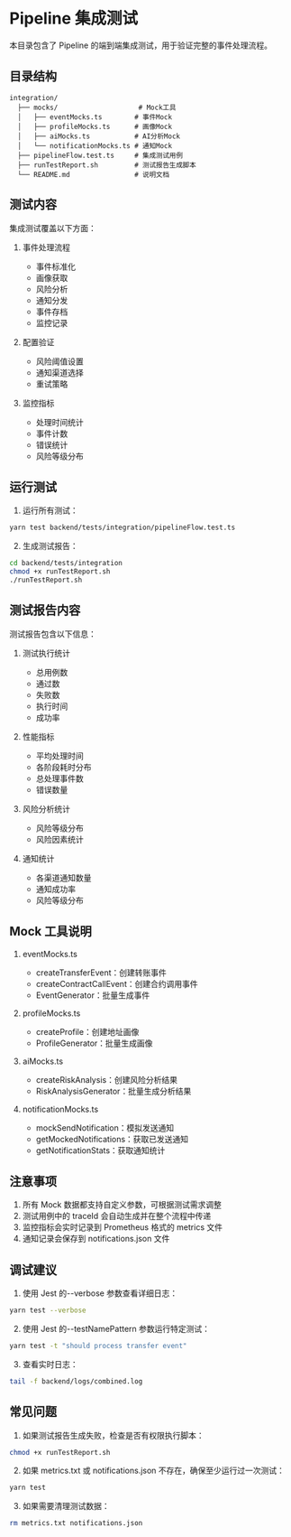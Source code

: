 # Pipeline 集成测试

本目录包含了 Pipeline 的端到端集成测试，用于验证完整的事件处理流程。

## 目录结构

```
integration/
  ├── mocks/                    # Mock工具
  │   ├── eventMocks.ts        # 事件Mock
  │   ├── profileMocks.ts      # 画像Mock
  │   ├── aiMocks.ts           # AI分析Mock
  │   └── notificationMocks.ts # 通知Mock
  ├── pipelineFlow.test.ts     # 集成测试用例
  ├── runTestReport.sh         # 测试报告生成脚本
  └── README.md                # 说明文档
```

## 测试内容

集成测试覆盖以下方面：

1. 事件处理流程

   - 事件标准化
   - 画像获取
   - 风险分析
   - 通知分发
   - 事件存档
   - 监控记录

2. 配置验证

   - 风险阈值设置
   - 通知渠道选择
   - 重试策略

3. 监控指标
   - 处理时间统计
   - 事件计数
   - 错误统计
   - 风险等级分布

## 运行测试

1. 运行所有测试：

```bash
yarn test backend/tests/integration/pipelineFlow.test.ts
```

2. 生成测试报告：

```bash
cd backend/tests/integration
chmod +x runTestReport.sh
./runTestReport.sh
```

## 测试报告内容

测试报告包含以下信息：

1. 测试执行统计

   - 总用例数
   - 通过数
   - 失败数
   - 执行时间
   - 成功率

2. 性能指标

   - 平均处理时间
   - 各阶段耗时分布
   - 总处理事件数
   - 错误数量

3. 风险分析统计

   - 风险等级分布
   - 风险因素统计

4. 通知统计
   - 各渠道通知数量
   - 通知成功率
   - 风险等级分布

## Mock 工具说明

1. eventMocks.ts

   - createTransferEvent：创建转账事件
   - createContractCallEvent：创建合约调用事件
   - EventGenerator：批量生成事件

2. profileMocks.ts

   - createProfile：创建地址画像
   - ProfileGenerator：批量生成画像

3. aiMocks.ts

   - createRiskAnalysis：创建风险分析结果
   - RiskAnalysisGenerator：批量生成分析结果

4. notificationMocks.ts
   - mockSendNotification：模拟发送通知
   - getMockedNotifications：获取已发送通知
   - getNotificationStats：获取通知统计

## 注意事项

1. 所有 Mock 数据都支持自定义参数，可根据测试需求调整
2. 测试用例中的 traceId 会自动生成并在整个流程中传递
3. 监控指标会实时记录到 Prometheus 格式的 metrics 文件
4. 通知记录会保存到 notifications.json 文件

## 调试建议

1. 使用 Jest 的--verbose 参数查看详细日志：

```bash
yarn test --verbose
```

2. 使用 Jest 的--testNamePattern 参数运行特定测试：

```bash
yarn test -t "should process transfer event"
```

3. 查看实时日志：

```bash
tail -f backend/logs/combined.log
```

## 常见问题

1. 如果测试报告生成失败，检查是否有权限执行脚本：

```bash
chmod +x runTestReport.sh
```

2. 如果 metrics.txt 或 notifications.json 不存在，确保至少运行过一次测试：

```bash
yarn test
```

3. 如果需要清理测试数据：

```bash
rm metrics.txt notifications.json
```
